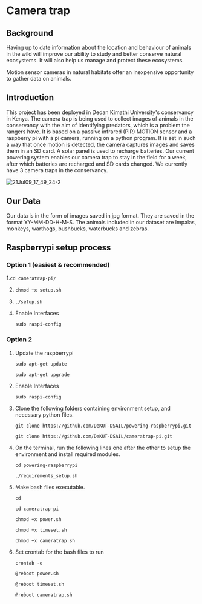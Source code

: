 # Camera trap 

## Background
Having up to date information about the location and behaviour of animals in the wild will improve our ability to study and better conserve natural ecosystems. It will also help us manage and protect these ecosystems. 

Motion sensor cameras in natural habitats offer an inexpensive opportunity to gather data on animals.


## Introduction

This project has been deployed in Dedan Kimathi University's conservancy in Kenya. 
The camera trap is being used to collect images of animals in the conservancy with the aim of identifying predators, which is a problem the rangers have.
It is based on a passive infrared (PIR) MOTION sensor and a raspberry pi with a pi camera, running on a python program. 
It is set in such a way that once motion is detected, the camera captures images and saves them in an SD card. 
A solar panel is used to recharge batteries. Our current powering system enables our camera trap to stay in the field for a week, after which batteries are recharged and SD cards changed. We currently have 3 camera traps in the conservancy.

![21Jul09_17_49_24-2](https://user-images.githubusercontent.com/74656615/134635155-9b8b6b24-b332-453f-801c-2ae9e726c07a.jpg)



## Our Data
Our data is in the form of images saved in jpg format. They are saved in the format YY-MM-DD-H-M-S.
The animals included in our dataset are Impalas, monkeys, warthogs, bushbucks, waterbucks and zebras.


## Raspberrypi setup process

### Option 1 (easiest & recommended)

1.`cd cameratrap-pi/`

2. `chmod +x setup.sh`

3. `./setup.sh`
   
4. Enable Interfaces
   
   `sudo raspi-config` 


### Option 2 
1. Update the raspberrypi

      `sudo apt-get update`
      
      `sudo apt-get upgrade`
2. Enable Interfaces

      `sudo raspi-config`

3. Clone the following folders containing environment setup, and necessary python files.

      `git clone https://github.com/DeKUT-DSAIL/powering-raspberrypi.git`
      
      `git clone https://github.com/DeKUT-DSAIL/cameratrap-pi.git`
      
4. On the terminal, run the following lines one after the other to setup the environment and install required modules.

    `cd powering-raspberrypi`
    
    `./requirements_setup.sh`
    
    
5. Make bash files executable.

    `cd`
    
    `cd cameratrap-pi`
    
    `chmod +x power.sh`
    
    `chmod +x timeset.sh`

    `chmod +x cameratrap.sh`
    
6. Set crontab for the bash files to run 

    `crontab -e`

    `@reboot power.sh`

    `@reboot timeset.sh`

    `@reboot cameratrap.sh`    
 




